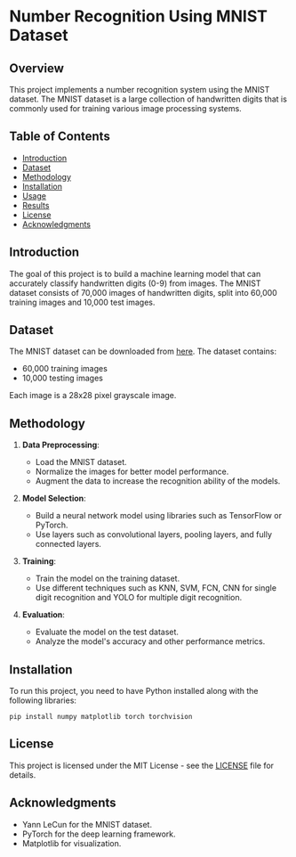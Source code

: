 # Number Recognition Using MNIST Dataset

## Overview

This project implements a number recognition system using the MNIST dataset. The MNIST dataset is a large collection of handwritten digits that is commonly used for training various image processing systems.

## Table of Contents

- [Introduction](#introduction)
- [Dataset](#dataset)
- [Methodology](#methodology)
- [Installation](#installation)
- [Usage](#usage)
- [Results](#results)
- [License](#license)
- [Acknowledgments](#acknowledgments)

## Introduction

The goal of this project is to build a machine learning model that can accurately classify handwritten digits (0-9) from images. The MNIST dataset consists of 70,000 images of handwritten digits, split into 60,000 training images and 10,000 test images.

## Dataset

The MNIST dataset can be downloaded from [here](http://yann.lecun.com/exdb/mnist/). The dataset contains:

- 60,000 training images
- 10,000 testing images

Each image is a 28x28 pixel grayscale image.

## Methodology

1. **Data Preprocessing**:
   - Load the MNIST dataset.
   - Normalize the images for better model performance.
   - Augment the data to increase the recognition ability of the models.

2. **Model Selection**:
   - Build a neural network model using libraries such as TensorFlow or PyTorch.
   - Use layers such as convolutional layers, pooling layers, and fully connected layers.

3. **Training**:
   - Train the model on the training dataset.
   - Use different techniques such as KNN, SVM, FCN, CNN for single digit recognition and YOLO for multiple digit recognition.

4. **Evaluation**:
   - Evaluate the model on the test dataset.
   - Analyze the model's accuracy and other performance metrics.

## Installation

To run this project, you need to have Python installed along with the following libraries:

```
pip install numpy matplotlib torch torchvision
```

## License

This project is licensed under the MIT License - see the [LICENSE](LICENSE) file for details.

## Acknowledgments

- Yann LeCun for the MNIST dataset.
- PyTorch for the deep learning framework.
- Matplotlib for visualization.
